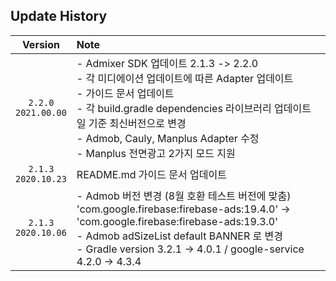 ## Update History

| Version | Note 
|:---:|:---|
| `2.2.0` <br/> `2021.00.00` | - Admixer SDK 업데이트 2.1.3 -> 2.2.0 <br/> - 각 미디에이션 업데이트에 따른 Adapter 업데이트 <br/> - 가이드 문서 업데이트 <br/> - 각 build.gradle dependencies 라이브러리 업데이트 일 기준 최신버전으로 변경 <br/> - Admob, Cauly, Manplus Adapter 수정<br/> - Manplus 전면광고 2가지 모드 지원|
| `2.1.3` <br/> `2020.10.23` | README.md 가이드 문서 업데이트 |
| `2.1.3` <br/> `2020.10.06` | - Admob 버전 변경 (8월 호환 테스트 버전에 맞춤)<br/> 'com.google.firebase:firebase-ads:19.4.0' -> 'com.google.firebase:firebase-ads:19.3.0'<br/> - Admob adSizeList default BANNER 로 변경<br/> - Gradle version 3.2.1 -> 4.0.1 / google-service 4.2.0 -> 4.3.4

